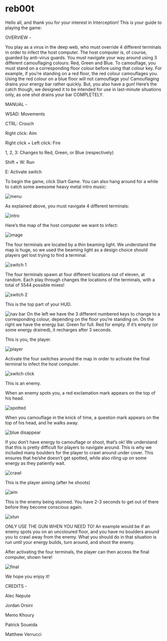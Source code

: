# reb00t
Hello all, and thank you for your interest in Interception! This is your guide to playing the game:

OVERVIEW -

You play as a virus in the deep web, who must override 4 different terminals in order to infect the host computer. The host computer is, of course, guarded by anti-virus guards. You must navigate your way around using 3 different camouflaging colours: Red, Green and Blue. To camouflage, you must stand on a corresponding floor colour before using that colour key. For example, if you’re standing on a red floor, the red colour camouflages you. Using the red colour on a blue floor will not camouflage you!  Camouflaging drains your energy bar rather quickly. But, you also have a gun! Here’s the catch though, we designed it to be intended for use in last-minute situations only, as one shot drains your bar COMPLETELY. 



MANUAL -

WSAD: Movements

CTRL: Crouch

Right click: Aim

Right click + Left click: Fire

1, 2, 3: Changes to Red, Green, or Blue (respectively)

Shift + W: Run

E: Activate switch


To begin the game, click Start Game. You can also hang around for a while to catch some awesome heavy metal intro music:

![menu](https://user-images.githubusercontent.com/5374699/32476310-83ba5d28-c344-11e7-9bb1-9b02ade0d7d2.png)

 
As explained above, you must navigate 4 different terminals: 

![intro](https://user-images.githubusercontent.com/5374699/32476311-83cb0506-c344-11e7-9a6c-eaaa2d7dd42e.png)

Here’s the map of the host computer we want to infect:

![image](https://user-images.githubusercontent.com/5374699/32476142-892fc280-c343-11e7-810e-02109b2f25bd.png)

The four terminals are located by a thin beaming light. We understand the map is huge, so we used the beaming light as a design choice should players get lost trying to find a terminal. 

![switch 1](https://user-images.githubusercontent.com/5374699/32476153-95495b30-c343-11e7-912a-0b48c282c85f.png)

The four terminals spawn at four different locations out of eleven, at random. Each play through changes the locations of the terminals, with a total of 5544 possible mixes! 

![switch 2](https://user-images.githubusercontent.com/5374699/32476154-955b5650-c343-11e7-8079-95ce4e056923.png)

This is the top part of your HUD. 

![nav bar](https://user-images.githubusercontent.com/5374699/32476161-95f3c714-c343-11e7-954c-fd00dbd115e3.png)
On the left we have the 3 different numbered keys to change to a corresponding colour, depending on the floor you’re standing on.
On the right we have the energy bar. Green for full. Red for empty. If it’s empty (or some energy drained), it recharges after 3 seconds. 

This is you, the player. 

![player](https://user-images.githubusercontent.com/5374699/32476156-958045e6-c343-11e7-9655-c7d7b8064ab1.png)

Activate the four switches around the map in order to activate the final terminal to infect the host computer.

![switch click](https://user-images.githubusercontent.com/5374699/32476157-959465c6-c343-11e7-8574-ce85d55d609b.png) 

This is an enemy. 


When an enemy spots you, a red exclamation mark appears on the top of his head.

![spotted](https://user-images.githubusercontent.com/5374699/32476162-960790c8-c343-11e7-955c-c997c4371512.png)

When you camouflage in the knick of time, a question mark appears on the top of his head, and he walks away.

![blue disappear](https://user-images.githubusercontent.com/5374699/32476159-95c5349e-c343-11e7-9f46-2b9ff3f87a4d.png)

If you don’t have energy to camouflage or shoot, that’s ok! We understand that this is pretty difficult for players to navigate around. This is why we included many boulders for the player to crawl around under cover. This ensures that he/she doesn’t get spotted, while also riling up on some energy as they patiently wait. 

![crawl](https://user-images.githubusercontent.com/5374699/32476160-95dc988c-c343-11e7-9d0e-2772bc6fa4b9.png)

This is the player aiming (after he shoots)

![aim](https://user-images.githubusercontent.com/5374699/32476163-9619c356-c343-11e7-830e-56d1bd6235cc.png)

This is the enemy being stunned. You have 2-3 seconds to get out of there before they become conscious again. 

![stun](https://user-images.githubusercontent.com/5374699/32476166-96596aba-c343-11e7-8779-ce8b2ea80541.png)

ONLY USE THE GUN WHEN YOU NEED TO! An example would be if an enemy spots you on an uncoloured floor, and you have no boulders around you to crawl away from the enemy. What you should do in that situation is run until your energy builds, turn around, and shoot the enemy. 

After activating the four terminals, the player can then access the final computer, shown here!

![final](https://user-images.githubusercontent.com/5374699/32476165-9646ed54-c343-11e7-851b-70014dfbfc4a.png)

We hope you enjoy it! 

CREDITS - 

Alec Nepute

Jordan Orsini

Memo Khoury

Patrick Soueida

Matthew Verrucci








